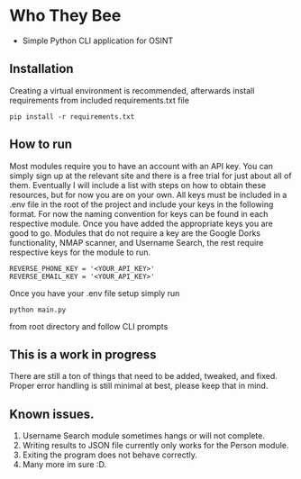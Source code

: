 # Who They Bee
 - Simple Python CLI application for OSINT

## Installation
Creating a virtual environment is recommended, afterwards install requirements from included requirements.txt file

```
pip install -r requirements.txt
```

## How to run

Most modules require you to have an account with an API key. You can simply sign up at the relevant site and there is a free trial for just about all of them. Eventually I will include a list with steps on how to obtain these resources, but for now you are on your own. All keys must be included in a .env file in the root of the project and include your keys in the following format. For now the naming convention for keys can be found in each respective module. Once you have added the appropriate keys you are good to go. Modules that do not require a key are the Google Dorks functionality, NMAP scanner, and Username Search, the rest require respective keys for the module to run.
```
REVERSE_PHONE_KEY = '<YOUR_API_KEY>'
REVERSE_EMAIL_KEY = '<YOUR_API_KEY>'
```

Once you have your .env file setup simply run
```
python main.py
```
from root directory and follow CLI prompts

## This is a work in progress

There are still a ton of things that need to be added, tweaked, and fixed. Proper error handling is still minimal at best, please keep that in mind.

## Known issues.
1) Username Search module sometimes hangs or will not complete.
2) Writing results to JSON file currently only works for the Person module.
3) Exiting the program does not behave correctly.
4) Many more im sure :D.
